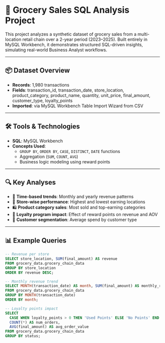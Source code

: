 # 🛒 Grocery Sales SQL Analysis Project

This project analyzes a synthetic dataset of grocery sales from a multi-location retail chain over a 2-year period (2023–2025). Built entirely in MySQL Workbench, it demonstrates structured SQL-driven insights, simulating real-world Business Analyst workflows.

---

## 📦 Dataset Overview

- **Records**: 1,980 transactions  
- **Fields**: transaction_id, transaction_date, store_location, product_category, product_name, quantity, unit_price, final_amount, customer_type, loyalty_points  
- **Imported**: via MySQL Workbench Table Import Wizard from CSV  

---

## 🛠️ Tools & Technologies

- **SQL**: MySQL Workbench  
- **Concepts Used**:  
  - `GROUP BY`, `ORDER BY`, `CASE`, `DISTINCT`, `DATE` functions  
  - Aggregation (`SUM`, `COUNT`, `AVG`)  
  - Business logic modeling using reward points  

---

## 🔍 Key Analyses

- 📅 **Time-based trends**: Monthly and yearly revenue patterns  
- 🏬 **Store-wise performance**: Highest and lowest earning locations  
- 🛍️ **Product category sales**: Most sold and top-earning categories  
- 🎁 **Loyalty program impact**: Effect of reward points on revenue and AOV  
- 🧍 **Customer segmentation**: Average spend by customer type  

---

## 📊 Example Queries

```sql
-- Revenue per store
SELECT store_location, SUM(final_amount) AS revenue
FROM grocery_data.grocery_chain_data
GROUP BY store_location
ORDER BY revenue DESC;

-- Monthly revenue trend
SELECT MONTH(transaction_date) AS month, SUM(final_amount) AS monthly_revenue
FROM grocery_data.grocery_chain_data
GROUP BY MONTH(transaction_date)
ORDER BY month;

-- Loyalty points impact
SELECT 
  CASE WHEN loyalty_points > 0 THEN 'Used Points' ELSE 'No Points' END AS status,
  COUNT(*) AS num_orders,
  AVG(final_amount) AS avg_order_value
FROM grocery_data.grocery_chain_data
GROUP BY status;
